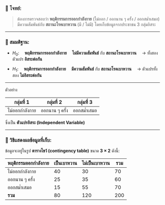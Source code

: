 ### 🧪 **โจทย์:**

> ต้องการตรวจสอบว่า
> **พฤติกรรมการออกกำลังกาย**
> (ไม่ออก / ออกนาน ๆ ครั้ง / ออกสม่ำเสมอ)
> มีความสัมพันธ์กับ **สถานะโรคเบาหวาน** (มี / ไม่มี)
> โดยเก็บข้อมูลจากประชาชน 3 กลุ่มอิสระ


---

### 📌 **สมมติฐาน:**

* $H_0$:
   **พฤติกรรมการออกกำลังกาย**
   **ไม่มีความสัมพันธ์** กับ **สถานะโรคเบาหวาน**
   → ทั้งสองตัวแปร **อิสระต่อกัน**

* $H_1$:
   **พฤติกรรมการออกกำลังกาย**
   **มีความสัมพันธ์** กับ **สถานะโรคเบาหวาน**
   → ตัวแปรทั้งสอง **ไม่อิสระต่อกัน**

---

ตัวอย่าง

| กลุ่มที่ 1     | กลุ่มที่ 2     | กลุ่มที่ 3  |
| -------------- | -------------- | ----------- |
| ไม่ออกกำลังกาย | ออกนาน ๆ ครั้ง | ออกสม่ำเสมอ |

ซึ่งเป็น **ตัวแปรอิสระ (Independent Variable)**

---

### 🔎 วิธีแสดงผลข้อมูลที่เก็บ:

ข้อมูลจะอยู่ในรูป **ตารางไขว้ (contingency table)** ขนาด **3 × 2** ดังนี้:

| พฤติกรรมออกกำลังกาย | เป็นเบาหวาน | ไม่เป็นเบาหวาน | รวม |
| ------------------- | ----------- | -------------- | --- |
| ไม่ออกกำลังกาย      | 40          | 30             | 70  |
| ออกนาน ๆ ครั้ง      | 25          | 35             | 60  |
| ออกสม่ำเสมอ         | 15          | 55             | 70  |
| **รวม**             | 80          | 120            | 200 |

